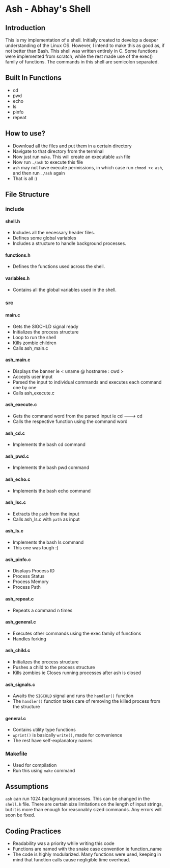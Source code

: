 # Ash - Abhay's Shell

## Introduction
This is my implementation of a shell. Initially created to develop a deeper understanding of the Linux OS. However, I intend to make this as good as, if not better than Bash. This shell was written entirely in C. Some functions were implemented from scratch, while the rest made use of the exec() family of functions. The commands in this shell are semicolon separated.   

## Built In Functions
- cd
- pwd
- echo
- ls
- pinfo
- repeat

## How to use?
- Download all the files and put them in a certain directory
- Navigate to that directory from the terminal
- Now just run `make`. This will create an executable `ash` file
- Now run `./ash` to execute this file
- `ash`  may not have execute permissions, in which case run `chmod +x ash`, and then run `./ash` again
- That is all :)

## File Structure

### include

#### shell.h
- Includes all the necessary header files.
- Defines some global variables
- Includes a structure to handle background processes.

#### functions.h
- Defines the functions used across the shell.

#### variables.h
- Contains all the global variables used in the shell.

### src

#### main.c
- Gets the SIGCHLD signal ready
- Initializes the process structure
- Loop to run the shell
- Kills zombie children
- Calls ash_main.c

#### ash_main.c
- Displays the banner ie < uname @ hostname : cwd >
- Accepts user input
- Parsed the input to individual commands and executes each command one by one
- Calls ash_execute.c

#### ash_execute.c
- Gets the command word from the parsed input ie cd <path> ---> cd
- Calls the respective function using the command word

#### ash_cd.c
- Implements the bash cd command

#### ash_pwd.c
- Implements the bash pwd command

#### ash_echo.c
- Implements the bash echo command

#### ash_lsc.c
- Extracts the `path` from the input
- Calls ash_ls.c with `path` as input

#### ash_ls.c
- Implements the bash ls command
- This one was tough :(

#### ash_pinfo.c
- Displays Process ID
- Process Status
- Process Memory
- Process Path

#### ash_repeat.c
- Repeats a command n times

#### ash_general.c
- Executes other commands using the exec family of functions
- Handles forking

#### ash_child.c
- Initializes the process structure
- Pushes a child to the process structure
- Kills zombies ie Closes running processes after ash is closed

#### ash_signals.c
- Awaits the `SIGCHLD` signal and runs the `handler()` function
- The `handler()` function takes care of removing the killed process from the structure

#### general.c
- Contains utility type functions
- `wprint()` is basically `write()`, made for convenience
- The rest have self-explanatory names

### Makefile
- Used for compilation
- Run this using `make` command

## Assumptions
`ash` can run 1024 background processes. This can be changed in the `shell.h` file. There are certain size limitations on the length of input strings, but it is more than enough for reasonably sized commands. Any errors will soon be fixed.

## Coding Practices
- Readability was a priority while writing this code
- Functions are named with the snake case convention ie function_name
- The code is highly modularized. Many functions were used, keeping in mind that function calls cause negligible time overhead.